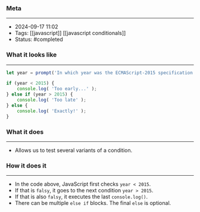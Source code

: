 ### Meta
- - -
- 2024-09-17 11:02
- Tags: [[javascript]] [[javascript conditionals]]
- Status: #completed 

### What it looks like
- - -
```JavaScript file:app.js
let year = prompt('In which year was the ECMAScript-2015 specification published?', '');

if (year < 2015) {
	console.log( 'Too early...' );
} else if (year > 2015) {
	console.log( 'Too late' );
} else {
	console.log( 'Exactly!' );
}
```

### What it does
- - -
-  Allows us to test several variants of a condition.

### How it does it
---
- In the code above, JavaScript first checks `year < 2015`.
- If that is `falsy`, it goes to the next condition `year > 2015`.
- If that is also `falsy`, it executes the last `console.log()`.
- There can be multiple `else if` blocks. The final `else` is optional.